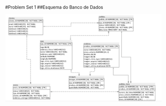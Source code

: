 #Problem Set 1
##Esquema do Banco de Dados

![Esquema do banco de dados uvv:](esquema_si1n_202307576_postgresql.jpg)
